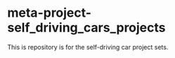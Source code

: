 # meta-project-self_driving_cars_projects
This is repository is for the self-driving car project sets.
